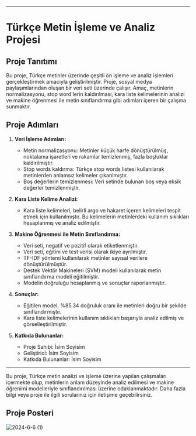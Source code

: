 

---

# Türkçe Metin İşleme ve Analiz Projesi

## Proje Tanıtımı

Bu proje, Türkçe metinler üzerinde çeşitli ön işleme ve analiz işlemleri gerçekleştirmek amacıyla geliştirilmiştir. Proje, sosyal medya paylaşımlarından oluşan bir veri seti üzerinde çalışır. Amaç, metinlerin normalizasyonu, stop word'lerin kaldırılması, kara liste kelimelerinin analizi ve makine öğrenmesi ile metin sınıflandırma gibi adımları içeren bir çalışma sunmaktır.

## Proje Adımları

1. **Veri İşleme Adımları:**
   - Metin normalizasyonu: Metinler küçük harfe dönüştürülmüş, noktalama işaretleri ve rakamlar temizlenmiş, fazla boşluklar kaldırılmıştır.
   - Stop words kaldırma: Türkçe stop words listesi kullanılarak metinlerden anlamsız kelimeler çıkarılmıştır.
   - Boş değerlerin temizlenmesi: Veri setinde bulunan boş veya eksik değerler temizlenmiştir.

2. **Kara Liste Kelime Analizi:**
   - Kara liste kelimeleri, belirli argo ve hakaret içeren kelimeleri tespit etmek için kullanılmıştır. Bu kelimelerin metinlerdeki kullanım sıklıkları hesaplanmış ve analiz edilmiştir.

3. **Makine Öğrenmesi ile Metin Sınıflandırma:**
   - Veri seti, negatif ve pozitif olarak etiketlenmiştir.
   - Veri seti, eğitim ve test verisi olarak ikiye ayrılmıştır.
   - TF-IDF yöntemi kullanılarak metinler sayısal verilere dönüştürülmüştür.
   - Destek Vektör Makineleri (SVM) modeli kullanılarak metin sınıflandırma modeli eğitilmiştir.
   - Modelin doğruluğu hesaplanmış ve sonuçlar raporlanmıştır.

4. **Sonuçlar:**
   - Eğitilen model, %85.34 doğruluk oranı ile metinleri doğru bir şekilde sınıflandırmıştır.
   - Kara liste kelimelerinin kullanım sıklıkları başarıyla analiz edilmiş ve görselleştirilmiştir.

5. **Katkıda Bulunanlar:**
   - Proje Sahibi: İsim Soyisim
   - Geliştirici: İsim Soyisim
   - Katkıda Bulunanlar: İsim Soyisim

---

Bu proje, Türkçe metin analizi ve işleme üzerine yapılan çalışmaları içermekte olup, metinlerin anlam düzeyinde analiz edilmesi ve makine öğrenimi modelleriyle sınıflandırılması üzerine odaklanmaktadır. Daha fazla bilgi veya proje ile ilgili sorularınız için iletişime geçebilirsiniz. 

<h2>Proje Posteri </h2>

<img>![2024-6-6 (1)]()

